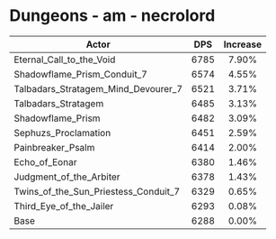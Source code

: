 # Dungeons - am - necrolord
| Actor | DPS | Increase |
|---|:---:|:---:|
|Eternal_Call_to_the_Void|6785|7.90%|
|Shadowflame_Prism_Conduit_7|6574|4.55%|
|Talbadars_Stratagem_Mind_Devourer_7|6521|3.71%|
|Talbadars_Stratagem|6485|3.13%|
|Shadowflame_Prism|6482|3.09%|
|Sephuzs_Proclamation|6451|2.59%|
|Painbreaker_Psalm|6414|2.00%|
|Echo_of_Eonar|6380|1.46%|
|Judgment_of_the_Arbiter|6378|1.43%|
|Twins_of_the_Sun_Priestess_Conduit_7|6329|0.65%|
|Third_Eye_of_the_Jailer|6293|0.08%|
|Base|6288|0.00%|
